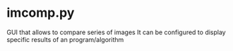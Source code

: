 # imcomp.py

GUI that allows to compare series of images
It can be configured to display specific results of an program/algorithm

